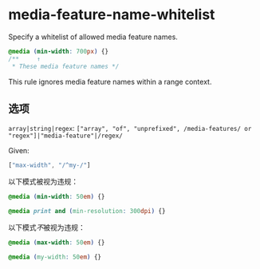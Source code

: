 # media-feature-name-whitelist

Specify a whitelist of allowed media feature names.

```css
@media (min-width: 700px) {}
/**     ↑
 * These media feature names */
```

This rule ignores media feature names within a range context.

## 选项

`array|string|regex`: `["array", "of", "unprefixed", /media-features/ or "regex"]|"media-feature"|/regex/`

Given:

```js
["max-width", "/^my-/"]
```

以下模式被视为违规：

```css
@media (min-width: 50em) {}
```

```css
@media print and (min-resolution: 300dpi) {}
```

以下模式*不*被视为违规：

```css
@media (max-width: 50em) {}
```

```css
@media (my-width: 50em) {}
```
